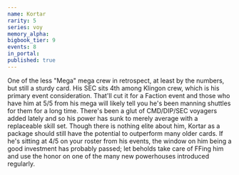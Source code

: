 ```yaml
---
name: Kortar
rarity: 5
series: voy
memory_alpha:
bigbook_tier: 9
events: 8
in_portal:
published: true
---
```


One of the less "Mega" mega crew in retrospect, at least by the numbers, but still a sturdy card. His SEC sits 4th among Klingon crew, which is his primary event consideration. That'll cut it for a Faction event and those who have him at 5/5 from his mega will likely tell you he's been manning shuttles for them for a long time. There's been a glut of CMD/DIP/SEC voyagers added lately and so his power has sunk to merely average with a replaceable skill set.
Though there is nothing elite about him, Kortar as a package should still have the potential to outperform many older cards. If he's sitting at 4/5 on your roster from his events, the window on him being a good investment has probably passed; let beholds take care of FFing him and use the honor on one of the many new powerhouses introduced regularly.
